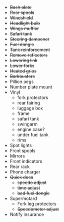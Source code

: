 * ~~Bash plate~~
* ~~Rear spools~~
* ~~Windshield~~
* ~~Headlight bulb~~
* ~~Wings muffler~~
* ~~Safari tank~~
* ~~Steering dampener~~
* ~~Fuel dongle~~
* ~~Tank reinforcement~~
* ~~Remove reflectors~~
* ~~Lowering link~~
* ~~Lower forks~~
* ~~Heated grips~~
* ~~Barkbusters~~
* Pillion pegs
* Number plate mount
* Vinyl
  * fork protectors
  * rear fairing
  * luggage box
  * frame
  * safari tank
  * swingarm
  * engine case?
  * under fuel tank
  * rims
* Spot lights
* Front spools
* Mirrors
* Front indicators
* Rear rack
* Phone charger
* ~~Quick docs~~
  * ~~speedo adjust~~
  * ~~time adjust~~
  * ~~bad fuel dongle~~
* Supermotard
  * Fork leg protectors
  * ~~Speedometer adjust~~
* Notify insurance
